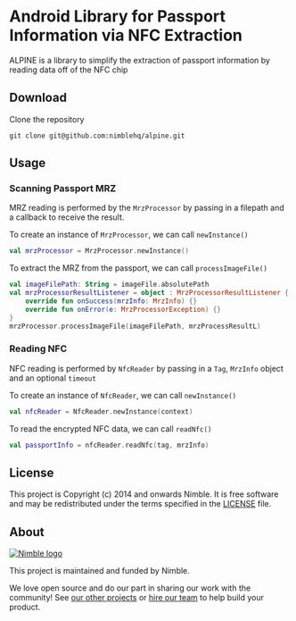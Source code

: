 # **A**ndroid **L**ibrary for **P**assport **I**nformation via **N**FC **E**xtraction


ALPINE is a library to simplify the extraction of passport information by reading data off of the NFC chip

## Download

Clone the repository

`git clone git@github.com:nimblehq/alpine.git`

## Usage

### Scanning Passport MRZ

MRZ reading is performed by the `MrzProcessor` by passing in a filepath and a callback to receive the result.

To create an instance of `MrzProcessor`, we can call `newInstance()`

```kotlin
val mrzProcessor = MrzProcessor.newInstance()
```

To extract the MRZ from the passport, we can call `processImageFile()`

```kotlin
val imageFilePath: String = imageFile.absolutePath
val mrzProcessorResultListener = object : MrzProcessorResultListener {
    override fun onSuccess(mrzInfo: MrzInfo) {}
    override fun onError(e: MrzProcessorException) {}
}
mrzProcessor.processImageFile(imageFilePath, mrzProcessResultL)
```

### Reading NFC

NFC reading is performed by `NfcReader` by passing in a `Tag`, `MrzInfo` object and an optional `timeout`

To create an instance of `NfcReader`, we can call `newInstance()`

```kotlin
val nfcReader = NfcReader.newInstance(context)
```

To read the encrypted NFC data, we can call `readNfc()`

```kotlin
val passportInfo = nfcReader.readNfc(tag, mrzInfo)
```

## License

This project is Copyright (c) 2014 and onwards Nimble. It is free software and may be redistributed under the terms specified in the [LICENSE] file.

[LICENSE]: /LICENSE

## About
<a href="https://nimblehq.co/">
  <picture>
    <source media="(prefers-color-scheme: dark)" srcset="https://assets.nimblehq.co/logo/dark/logo-dark-text-160.png">
    <img alt="Nimble logo" src="https://assets.nimblehq.co/logo/light/logo-light-text-160.png">
  </picture>    
</a>

This project is maintained and funded by Nimble.

We love open source and do our part in sharing our work with the community!
See [our other projects][community] or [hire our team][hire] to help build your product.

[community]: https://github.com/nimblehq
[hire]: https://nimblehq.co/
